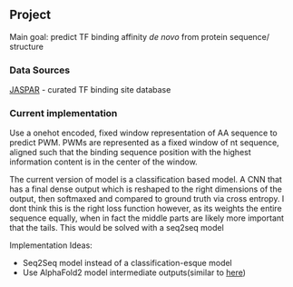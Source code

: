 
## Project

Main goal: predict TF binding affinity *de novo* from protein sequence/ structure 

### Data Sources
[JASPAR](https://jaspar.genereg.net) - curated TF binding site database


### Current implementation

Use a onehot encoded, fixed window representation of AA sequence to predict PWM. PWMs are represented as a fixed window of nt sequence, aligned such that the binding sequence position with the highest information content is in the center of the window. 

The current version of model is a classification based model. A CNN that has a final dense output which is reshaped to the right dimensions of the output, then softmaxed and compared to ground truth via cross entropy. I dont think this is the right loss function however, as its weights the entire sequence equally, when in fact the middle parts are likely more important that the tails. This would be solved with a seq2seq model




Implementation Ideas:
- Seq2Seq model instead of a classification-esque model 
- Use AlphaFold2 model intermediate outputs(similar to [here](https://academic.oup.com/bib/advance-article/doi/10.1093/bib/bbab564/6509729))